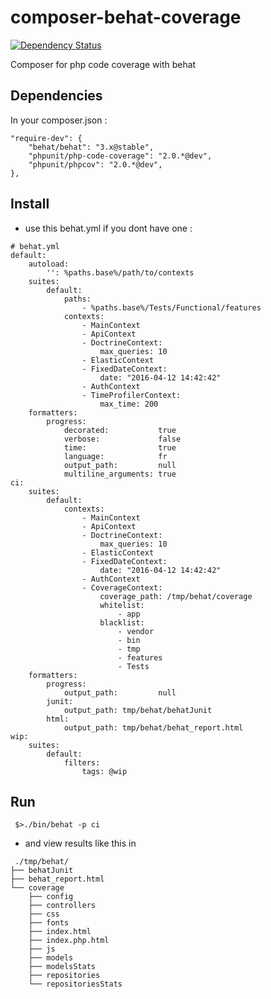 composer-behat-coverage
=======================

[![Dependency Status](https://www.versioneye.com/user/projects/53dde6fe8e78abc19100006d/badge.svg)](https://www.versioneye.com/user/projects/53dde6fe8e78abc19100006d)

Composer for php code coverage with behat

Dependencies
-----------------------
In your composer.json :
```
"require-dev": {
    "behat/behat": "3.x@stable",
    "phpunit/php-code-coverage": "2.0.*@dev",
    "phpunit/phpcov": "2.0.*@dev",
},
```

Install
-----------------------
 * use this behat.yml if you dont have one :
```
# behat.yml
default:
    autoload:
        '': %paths.base%/path/to/contexts
    suites:
        default:
            paths:
                - %paths.base%/Tests/Functional/features
            contexts:
                - MainContext
                - ApiContext
                - DoctrineContext:
                    max_queries: 10
                - ElasticContext
                - FixedDateContext:
                    date: "2016-04-12 14:42:42"
                - AuthContext
                - TimeProfilerContext:
                    max_time: 200
    formatters:
        progress:
            decorated:           true
            verbose:             false
            time:                true
            language:            fr
            output_path:         null
            multiline_arguments: true
ci:
    suites:
        default:
            contexts:
                - MainContext
                - ApiContext
                - DoctrineContext:
                    max_queries: 10
                - ElasticContext
                - FixedDateContext:
                    date: "2016-04-12 14:42:42"
                - AuthContext
                - CoverageContext:
                    coverage_path: /tmp/behat/coverage
                    whitelist:
                        - app
                    blacklist:
                        - vendor
                        - bin
                        - tmp
                        - features
                        - Tests
    formatters:
        progress:
            output_path:         null
        junit:
            output_path: tmp/behat/behatJunit
        html:
            output_path: tmp/behat/behat_report.html
wip:
    suites:
        default:
            filters:
                tags: @wip
```

Run
-----------------------

```
 $>./bin/behat -p ci
```

 * and view results like this in
```
 ./tmp/behat/
├── behatJunit
├── behat_report.html
└── coverage
    ├── config
    ├── controllers
    ├── css
    ├── fonts
    ├── index.html
    ├── index.php.html
    ├── js
    ├── models
    ├── modelsStats
    ├── repositories
    └── repositoriesStats
```
